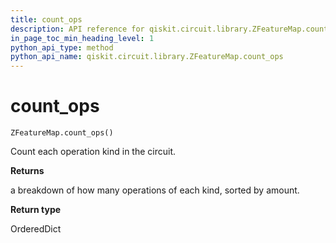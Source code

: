 ```yaml
---
title: count_ops
description: API reference for qiskit.circuit.library.ZFeatureMap.count_ops
in_page_toc_min_heading_level: 1
python_api_type: method
python_api_name: qiskit.circuit.library.ZFeatureMap.count_ops
---
```


# count\_ops

<span id="qiskit.circuit.library.ZFeatureMap.count_ops" />

`ZFeatureMap.count_ops()`

Count each operation kind in the circuit.

**Returns**

a breakdown of how many operations of each kind, sorted by amount.

**Return type**

OrderedDict

